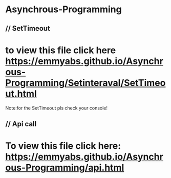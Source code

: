 # Asynchrous-Programming 
## // SetTimeout
# to view this file click here  https://emmyabs.github.io/Asynchrous-Programming/Setinteraval/SetTimeout.html
  
  Note:for the SetTimeout pls check your console!

## // Api call
# To view this file click here: https://emmyabs.github.io/Asynchrous-Programming/api.html

